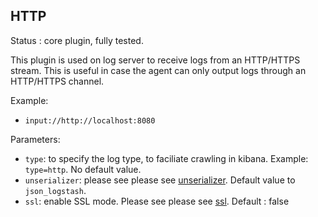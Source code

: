 HTTP
---

Status : core plugin, fully tested.

This plugin is used on log server to receive logs from an HTTP/HTTPS stream. This is useful
in case the agent can only output logs through an HTTP/HTTPS channel.

Example:

* ``input://http://localhost:8080``

Parameters:

* ``type``: to specify the log type, to faciliate crawling in kibana. Example: ``type=http``. No default value.
* ``unserializer``: please see please see [unserializer](docs/inputs/unserializers.md). Default value to ``json_logstash``.
* ``ssl``: enable SSL mode. Please see please see [ssl](docs/ssl.md). Default : false
